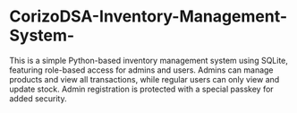 # CorizoDSA-Inventory-Management-System-
This is a simple Python-based inventory management system using SQLite, featuring role-based access for admins and users. Admins can manage products and view all transactions, while regular users can only view and update stock. Admin registration is protected with a special passkey for added security.
